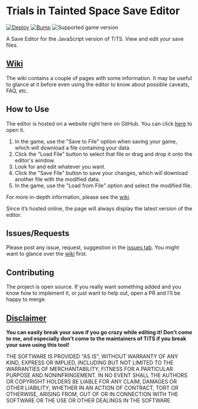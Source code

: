 <h1>Trials in Tainted Space Save Editor</h1>

[![Deploy](https://github.com/start-5/TiTS.JS-Save-Editor/actions/workflows/deploy.yml/badge.svg)](https://start-5.github.io/TiTS.JS-Save-Editor/)
[![Bump](https://github.com/start-5/TiTS.JS-Save-Editor/actions/workflows/bump.yml/badge.svg)](https://github.com/start-5/TiTS.JS-Save-Editor/actions/workflows/bump.yml)
![Supported game version](https://img.shields.io/badge/dynamic/json?color=%238D31B0&label=Supported%20game%20version&query=%24.game&url=https%3A%2F%2Fraw.githubusercontent.com%2Fstart-5%2FTiTS.JS-Save-Editor%2Fmain%2Fversions.json)

<p>
  A Save Editor for the JavaScript version of TiTS. View and edit your save files.
</p>


<h2><a href="https://github.com/start-5/TiTS.JS-Save-Editor/wiki">Wiki</a></h2>
<p>
  The wiki contains a couple of pages with some information.
  It may be useful to glance at it before even using the editor to know about possible caveats, FAQ, etc.
</p>


<h2>How to Use</h2>
<p>
  The editor is hosted on a website right here on GitHub.
  You can click <a href="https://start-5.github.io/TiTS.JS-Save-Editor/">here</a> to open it.
</p>

<ol>
  <li>In the game, use the "Save to File" option when saving your game, which will download a file containing your data.</li>
  <li>Click the "Load File" button to select that file or drag and drop it onto the editor's window.</li>
  <li>Look for and edit whatever you want.</li>
  <li>Click the "Save File" button to save your changes, which will download another file with the modified data.</li>
  <li>In the game, use the "Load from File" option and select the modified file.</li>
</ol>

<p>
  For more in-depth information, please see the <a href="https://github.com/start-5/TiTS.JS-Save-Editor/wiki/How-to-use">wiki</a>.
</p>

<p>
  Since it’s hosted online, the page will always display the latest version of the editor.
</p>


<h2>Issues/Requests</h2>
<p>
  Please post any issue, request, suggestion in the <a href="https://github.com/start-5/TiTS.JS-Save-Editor/issues">issues tab</a>. You might want to glance over the <a href="https://github.com/start-5/TiTS.JS-Save-Editor/wiki/Contributing#bugsissues">wiki</a> first.
</p>


<h2>Contributing</h2>
<p>
  The project is open source.
  If you really want something added and you know how to implement it, or just want to help out, open a PR and I’ll be happy to merge.
</p>


<h2><a href="https://github.com/start-5/TiTS.JS-Save-Editor/blob/main/LICENSE">Disclaimer</a></h2>
<p><b>
  You can easily break your save if you go crazy while editing it!
  Don’t come to me, and especially don’t come to the maintainers of TiTS if you break your save using this tool!
</b></p>

<p>
  THE SOFTWARE IS PROVIDED "AS IS", WITHOUT WARRANTY OF ANY KIND, EXPRESS OR
  IMPLIED, INCLUDING BUT NOT LIMITED TO THE WARRANTIES OF MERCHANTABILITY,
  FITNESS FOR A PARTICULAR PURPOSE AND NONINFRINGEMENT. IN NO EVENT SHALL THE
  AUTHORS OR COPYRIGHT HOLDERS BE LIABLE FOR ANY CLAIM, DAMAGES OR OTHER
  LIABILITY, WHETHER IN AN ACTION OF CONTRACT, TORT OR OTHERWISE, ARISING FROM,
  OUT OF OR IN CONNECTION WITH THE SOFTWARE OR THE USE OR OTHER DEALINGS IN THE
  SOFTWARE.
</p>
